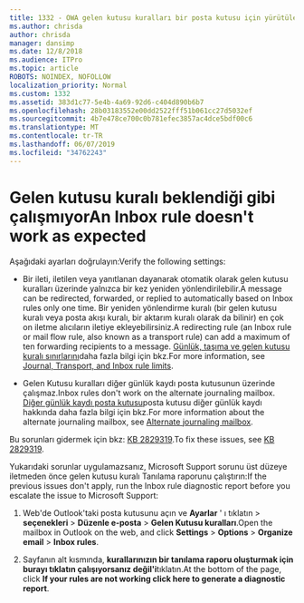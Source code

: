 ```yaml
---
title: 1332 - OWA gelen kutusu kuralları bir posta kutusu için yürütülen değil
ms.author: chrisda
author: chrisda
manager: dansimp
ms.date: 12/8/2018
ms.audience: ITPro
ms.topic: article
ROBOTS: NOINDEX, NOFOLLOW
localization_priority: Normal
ms.custom: 1332
ms.assetid: 383d1c77-5e4b-4a69-92d6-c404d890b6b7
ms.openlocfilehash: 28b03183552e00dd2522fff51b061cc27d5032ef
ms.sourcegitcommit: 4b7e478ce700c0b781efec3857ac4dce5bdf00c6
ms.translationtype: MT
ms.contentlocale: tr-TR
ms.lasthandoff: 06/07/2019
ms.locfileid: "34762243"
---
```

# <a name="an-inbox-rule-doesnt-work-as-expected"></a><span data-ttu-id="6088e-102">Gelen kutusu kuralı beklendiği gibi çalışmıyor</span><span class="sxs-lookup"><span data-stu-id="6088e-102">An Inbox rule doesn't work as expected</span></span>

<span data-ttu-id="6088e-103">Aşağıdaki ayarları doğrulayın:</span><span class="sxs-lookup"><span data-stu-id="6088e-103">Verify the following settings:</span></span>

- <span data-ttu-id="6088e-104">Bir ileti, iletilen veya yanıtlanan dayanarak otomatik olarak gelen kutusu kuralları üzerinde yalnızca bir kez yeniden yönlendirilebilir.</span><span class="sxs-lookup"><span data-stu-id="6088e-104">A message can be redirected, forwarded, or replied to automatically based on Inbox rules only one time.</span></span> <span data-ttu-id="6088e-105">Bir yeniden yönlendirme kuralı (bir gelen kutusu kuralı veya posta akışı kuralı, bir aktarım kuralı olarak da bilinir) en çok on iletme alıcıların iletiye ekleyebilirsiniz.</span><span class="sxs-lookup"><span data-stu-id="6088e-105">A redirecting rule (an Inbox rule or mail flow rule, also known as a transport rule) can add a maximum of ten forwarding recipients to a message.</span></span> <span data-ttu-id="6088e-106">[Günlük, taşıma ve gelen kutusu kuralı sınırlarını](https://docs.microsoft.com/office365/servicedescriptions/exchange-online-service-description/exchange-online-limits)daha fazla bilgi için bkz.</span><span class="sxs-lookup"><span data-stu-id="6088e-106">For more information, see [Journal, Transport, and Inbox rule limits](https://docs.microsoft.com/office365/servicedescriptions/exchange-online-service-description/exchange-online-limits).</span></span>

- <span data-ttu-id="6088e-107">Gelen Kutusu kuralları diğer günlük kaydı posta kutusunun üzerinde çalışmaz.</span><span class="sxs-lookup"><span data-stu-id="6088e-107">Inbox rules don't work on the alternate journaling mailbox.</span></span> <span data-ttu-id="6088e-108">[Diğer günlük kaydı posta kutusu](https://docs.microsoft.com/Exchange/security-and-compliance/journaling/journaling#alternate-journaling-mailbox)posta kutusu diğer günlük kaydı hakkında daha fazla bilgi için bkz.</span><span class="sxs-lookup"><span data-stu-id="6088e-108">For more information about the alternate journaling mailbox, see [Alternate journaling mailbox](https://docs.microsoft.com/Exchange/security-and-compliance/journaling/journaling#alternate-journaling-mailbox).</span></span>

<span data-ttu-id="6088e-109">Bu sorunları gidermek için bkz: [KB 2829319](https://support.microsoft.com/kb/2829319).</span><span class="sxs-lookup"><span data-stu-id="6088e-109">To fix these issues, see [KB 2829319](https://support.microsoft.com/kb/2829319).</span></span>

<span data-ttu-id="6088e-110">Yukarıdaki sorunlar uygulamazsanız, Microsoft Support sorunu üst düzeye iletmeden önce gelen kutusu kuralı Tanılama raporunu çalıştırın:</span><span class="sxs-lookup"><span data-stu-id="6088e-110">If the previous issues don't apply, run the Inbox rule diagnostic report before you escalate the issue to Microsoft Support:</span></span>

1. <span data-ttu-id="6088e-111">Web'de Outlook'taki posta kutusunu açın ve **Ayarlar** ' ı tıklatın \> **seçenekleri** \> **Düzenle e-posta** \> **Gelen Kutusu kuralları**.</span><span class="sxs-lookup"><span data-stu-id="6088e-111">Open the mailbox in Outlook on the web, and click **Settings** \> **Options** \> **Organize email** \> **Inbox rules**.</span></span>

2. <span data-ttu-id="6088e-112">Sayfanın alt kısmında, **kurallarınızın bir tanılama raporu oluşturmak için burayı tıklatın çalışıyorsanız değil'i**tıklatın.</span><span class="sxs-lookup"><span data-stu-id="6088e-112">At the bottom of the page, click **If your rules are not working click here to generate a diagnostic report**.</span></span>
